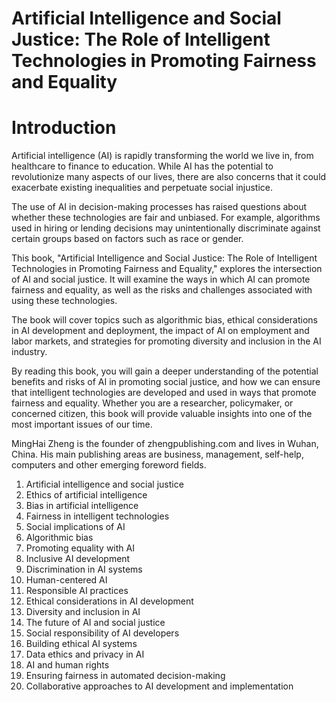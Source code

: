 # Artificial Intelligence and Social Justice: The Role of Intelligent Technologies in Promoting Fairness and Equality

# Introduction

Artificial intelligence (AI) is rapidly transforming the world we live in, from healthcare to finance to education. While AI has the potential to revolutionize many aspects of our lives, there are also concerns that it could exacerbate existing inequalities and perpetuate social injustice.

The use of AI in decision-making processes has raised questions about whether these technologies are fair and unbiased. For example, algorithms used in hiring or lending decisions may unintentionally discriminate against certain groups based on factors such as race or gender.

This book, "Artificial Intelligence and Social Justice: The Role of Intelligent Technologies in Promoting Fairness and Equality," explores the intersection of AI and social justice. It will examine the ways in which AI can promote fairness and equality, as well as the risks and challenges associated with using these technologies.

The book will cover topics such as algorithmic bias, ethical considerations in AI development and deployment, the impact of AI on employment and labor markets, and strategies for promoting diversity and inclusion in the AI industry.

By reading this book, you will gain a deeper understanding of the potential benefits and risks of AI in promoting social justice, and how we can ensure that intelligent technologies are developed and used in ways that promote fairness and equality. Whether you are a researcher, policymaker, or concerned citizen, this book will provide valuable insights into one of the most important issues of our time.

MingHai Zheng is the founder of zhengpublishing.com and lives in Wuhan, China. His main publishing areas are business, management, self-help, computers and other emerging foreword fields.



1. Artificial intelligence and social justice
2. Ethics of artificial intelligence
3. Bias in artificial intelligence
4. Fairness in intelligent technologies
5. Social implications of AI
6. Algorithmic bias
7. Promoting equality with AI
8. Inclusive AI development
9. Discrimination in AI systems
10. Human-centered AI
11. Responsible AI practices
12. Ethical considerations in AI development
13. Diversity and inclusion in AI
14. The future of AI and social justice
15. Social responsibility of AI developers
16. Building ethical AI systems
17. Data ethics and privacy in AI
18. AI and human rights
19. Ensuring fairness in automated decision-making
20. Collaborative approaches to AI development and implementation

